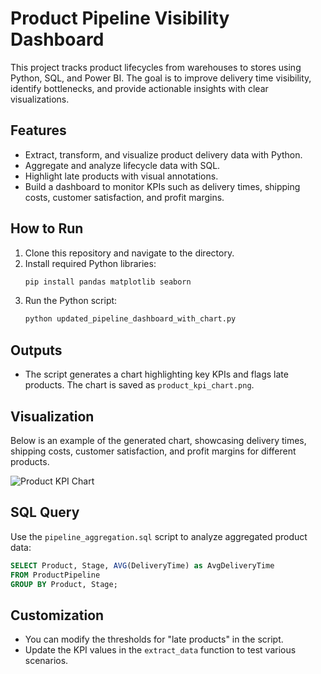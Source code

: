 
# Product Pipeline Visibility Dashboard

This project tracks product lifecycles from warehouses to stores using Python, SQL, and Power BI. The goal is to improve delivery time visibility, identify bottlenecks, and provide actionable insights with clear visualizations.

## Features
- Extract, transform, and visualize product delivery data with Python.
- Aggregate and analyze lifecycle data with SQL.
- Highlight late products with visual annotations.
- Build a dashboard to monitor KPIs such as delivery times, shipping costs, customer satisfaction, and profit margins.

## How to Run
1. Clone this repository and navigate to the directory.
2. Install required Python libraries:
   ```bash
   pip install pandas matplotlib seaborn
   ```
3. Run the Python script:
   ```bash
   python updated_pipeline_dashboard_with_chart.py
   ```

## Outputs
- The script generates a chart highlighting key KPIs and flags late products. The chart is saved as `product_kpi_chart.png`.

## Visualization
Below is an example of the generated chart, showcasing delivery times, shipping costs, customer satisfaction, and profit margins for different products.

![Product KPI Chart](product_kpi_chart.png)

## SQL Query
Use the `pipeline_aggregation.sql` script to analyze aggregated product data:
```sql
SELECT Product, Stage, AVG(DeliveryTime) as AvgDeliveryTime
FROM ProductPipeline
GROUP BY Product, Stage;
```

## Customization
- You can modify the thresholds for "late products" in the script.
- Update the KPI values in the `extract_data` function to test various scenarios.

